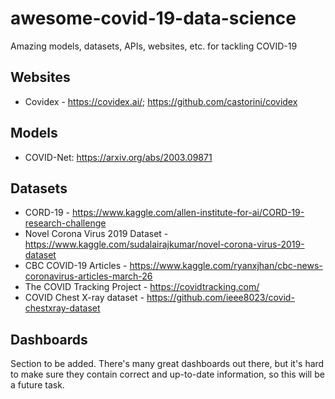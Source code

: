 # awesome-covid-19-data-science
Amazing models, datasets, APIs, websites, etc. for tackling COVID-19

## Websites
* Covidex - https://covidex.ai/; https://github.com/castorini/covidex

## Models
* COVID-Net: https://arxiv.org/abs/2003.09871

## Datasets
* CORD-19 - https://www.kaggle.com/allen-institute-for-ai/CORD-19-research-challenge
* Novel Corona Virus 2019 Dataset - https://www.kaggle.com/sudalairajkumar/novel-corona-virus-2019-dataset
* CBC COVID-19 Articles - https://www.kaggle.com/ryanxjhan/cbc-news-coronavirus-articles-march-26
* The COVID Tracking Project - https://covidtracking.com/
* COVID Chest X-ray dataset - https://github.com/ieee8023/covid-chestxray-dataset

## Dashboards

Section to be added. There's many great dashboards out there, but it's hard to make sure they contain correct and up-to-date information, so this will be a future task.
